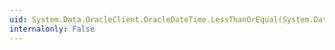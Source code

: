 ```yaml
---
uid: System.Data.OracleClient.OracleDateTime.LessThanOrEqual(System.Data.OracleClient.OracleDateTime,System.Data.OracleClient.OracleDateTime)
internalonly: False
---
```

